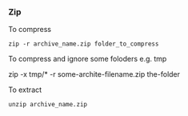 ### Zip

To compress

```
zip -r archive_name.zip folder_to_compress
```

To compress and ignore some foloders e.g. tmp

zip -x tmp/\* -r some-archite-filename.zip the-folder

To extract

```
unzip archive_name.zip
```